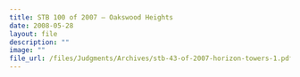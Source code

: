 ```yaml
---
title: STB 100 of 2007 – Oakswood Heights
date: 2008-05-28
layout: file
description: ""
image: ""
file_url: /files/Judgments/Archives/stb-43-of-2007-horizon-towers-1.pdf
---
```

